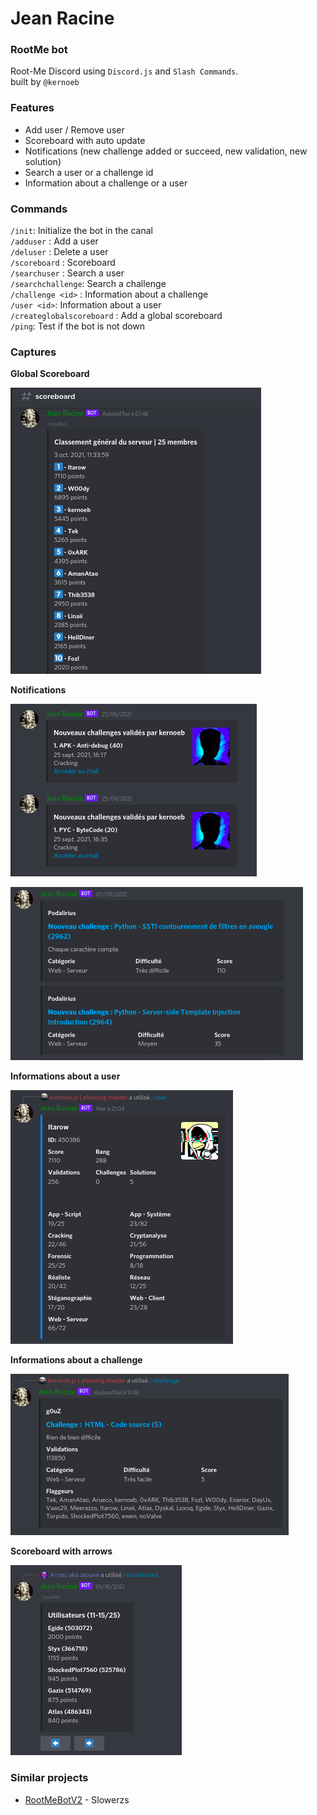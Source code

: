 # Jean Racine
### RootMe bot

Root-Me Discord using `Discord.js` and `Slash Commands`.  
built by `@kernoeb`

### Features

- Add user / Remove user
- Scoreboard with auto update
- Notifications (new challenge added or succeed, new validation, new solution)
- Search a user or a challenge id
- Information about a challenge or a user

### Commands

`/init`: Initialize the bot in the canal  
`/adduser` : Add a user  
`/deluser` : Delete a user  
`/scoreboard` : Scoreboard  
`/searchuser` : Search a user  
`/searchchallenge`: Search a challenge  
`/challenge <id>` : Information about a challenge  
`/user <id>`: Information about a user  
`/createglobalscoreboard` : Add a global scoreboard  
`/ping`: Test if the bot is not down 

### Captures

**Global Scoreboard**

![Global Scoreboard](images/global_scoreboard.png)

**Notifications**

![Notifications 1](images/notifications_1.png)

![Notifications 2](images/notifications_2.png)

**Informations about a user**

![User info](images/img4.png)

**Informations about a challenge**

![Challenge info](images/challenge.png)

**Scoreboard with arrows**

![Arrow scoreboard](images/arrow_scoreboard.png)

### Similar projects

- [RootMeBotV2](https://github.com/slowerzs/RootMeBotV2/) - Slowerzs
